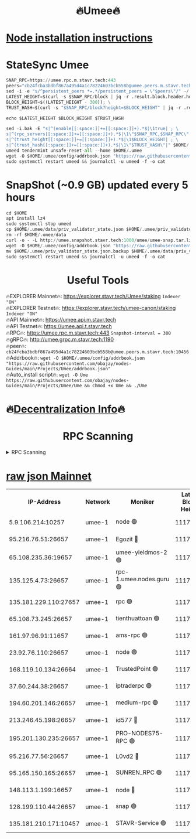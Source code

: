 <h1 align="center"> 🔥Umee🔥</h1>


[Node installation instructions](https://github.com/obajay/nodes-Guides/tree/main/Projects/Umee)
=
# StateSync Umee
```python
SNAP_RPC=https://umee.rpc.m.stavr.tech:443
peers="cb24fcba3bdbf867a495d4a1c78224603bcb558b@umee.peers.m.stavr.tech:10456"
sed -i -e "s/^persistent_peers *=.*/persistent_peers = \"$peers\"/" ~/.umee/config/config.toml
LATEST_HEIGHT=$(curl -s $SNAP_RPC/block | jq -r .result.block.header.height); \
BLOCK_HEIGHT=$((LATEST_HEIGHT - 300)); \
TRUST_HASH=$(curl -s "$SNAP_RPC/block?height=$BLOCK_HEIGHT" | jq -r .result.block_id.hash)

echo $LATEST_HEIGHT $BLOCK_HEIGHT $TRUST_HASH

sed -i.bak -E "s|^(enable[[:space:]]+=[[:space:]]+).*$|\1true| ; \
s|^(rpc_servers[[:space:]]+=[[:space:]]+).*$|\1\"$SNAP_RPC,$SNAP_RPC\"| ; \
s|^(trust_height[[:space:]]+=[[:space:]]+).*$|\1$BLOCK_HEIGHT| ; \
s|^(trust_hash[[:space:]]+=[[:space:]]+).*$|\1\"$TRUST_HASH\"|" $HOME/.umee/config/config.toml
umeed tendermint unsafe-reset-all --home $HOME/.umee
wget -O $HOME/.umee/config/addrbook.json "https://raw.githubusercontent.com/obajay/nodes-Guides/main/Projects/Umee/addrbook.json"
sudo systemctl restart umeed && journalctl -u umeed -f -o cat
```
# SnapShot (~0.9 GB) updated every 5 hours
```python
cd $HOME
apt install lz4
sudo systemctl stop umeed
cp $HOME/.umee/data/priv_validator_state.json $HOME/.umee/priv_validator_state.json.backup
rm -rf $HOME/.umee/data
curl -o - -L http://umee.snapshot.stavr.tech:1000/umee/umee-snap.tar.lz4 | lz4 -c -d - | tar -x -C $HOME/.umee --strip-components 2
wget -O $HOME/.umee/config/addrbook.json "https://raw.githubusercontent.com/obajay/nodes-Guides/main/Projects/Umee/addrbook.json"
mv $HOME/.umee/priv_validator_state.json.backup $HOME/.umee/data/priv_validator_state.json
sudo systemctl restart umeed && journalctl -u umeed -f -o cat
```
 <h1 align="center"> Useful Tools</h1>

🔥EXPLORER Mainnet🔥:      https://explorer.stavr.tech/Umee/staking             `Indexer "ON"` \
🔥EXPLORER Testnet🔥:        https://explorer.stavr.tech/umee-canon/staking      `Indexer "ON"` \
🔥API Mainnet🔥:                   https://umee.api.m.stavr.tech \
🔥API Testnet🔥:                     https://umee.api.t.stavr.tech \
🔥RPC🔥:                           https://umee.rpc.m.stavr.tech:443                     `Snapshot-interval = 300` \
🔥gRPC🔥:                              http://umee.grpc.m.stavr.tech:1190 \
🔥peer🔥:                     `cb24fcba3bdbf867a495d4a1c78224603bcb558b@umee.peers.m.stavr.tech:10456` \
🔥Addrbook🔥:    ```wget -O $HOME/.umee/config/addrbook.json "https://raw.githubusercontent.com/obajay/nodes-Guides/main/Projects/Umee/addrbook.json"``` \
🔥Auto_install script🔥: ```wget -O Ume https://raw.githubusercontent.com/obajay/nodes-Guides/main/Projects/Umee/Ume && chmod +x Ume && ./Ume```

🔥[Decentralization Info](https://github.com/obajay/StateSync-snapshots/tree/main/Projects/Umee/Decentralization)🔥
=

<h1 align="center"> RPC Scanning</h1>

<details>
<summary>RPC Scanning</summary>

<h2 align="center"> We scan nodes in real time every 4 hours. And we provide the final result of RPC endpoints.
We cannot influence the operation of these nodes in any way. </h2>


```python
If Voting Power is higher than 0 --> then the Node is a validator of the network and may be subject to attack and be a potential threat to the chain.
```
```python
We marked such validators with a red symbol
```

</details>

[raw json Mainnet](https://rpc-check.umeem.stavr.tech/umeem/rpc-umeem-result.json)
=



<table><tr><th>IP-Address</th><th>Network</th><th>Moniker</th><th>Latest Block Height</th><th>Earliest Block Height</th><th>Catching Up</th><th>Tx Index</th><th>Voting Power</th><th>Scan Time</th></tr><tr><td>5.9.106.214:10257</td><td>umee-1</td><td>node 🟢</td><td>11177607</td><td>7942001</td><td>False</td><td>on</td><td>0</td><td>2024-03-25T16:28:55.231728677UTC</td></tr><tr><td>95.216.76.51:26657</td><td>umee-1</td><td>Egozit 🔴</td><td>11177615</td><td>8262001</td><td>False</td><td>off</td><td>38782259</td><td>2024-03-25T16:29:45.579381496UTC</td></tr><tr><td>65.108.235.36:19657</td><td>umee-1</td><td>umee-yieldmos-2 🟢</td><td>11177576</td><td>9575548</td><td>False</td><td>on</td><td>0</td><td>2024-03-25T16:25:27.397289125UTC</td></tr><tr><td>135.125.4.73:26657</td><td>umee-1</td><td>rpc-1.umee.nodes.guru 🟢</td><td>11177615</td><td>10691018</td><td>False</td><td>on</td><td>0</td><td>2024-03-25T16:29:45.854789135UTC</td></tr><tr><td>135.181.229.110:27657</td><td>umee-1</td><td>rpc 🟢</td><td>11177584</td><td>10754071</td><td>False</td><td>on</td><td>0</td><td>2024-03-25T16:26:16.794646628UTC</td></tr><tr><td>65.108.73.245:26657</td><td>umee-1</td><td>tienthuattoan 🟢</td><td>11177595</td><td>10787155</td><td>False</td><td>on</td><td>0</td><td>2024-03-25T16:27:44.019864724UTC</td></tr><tr><td>161.97.96.91:11657</td><td>umee-1</td><td>ams-rpc 🟢</td><td>11177623</td><td>10929930</td><td>False</td><td>on</td><td>0</td><td>2024-03-25T16:30:44.133115481UTC</td></tr><tr><td>23.92.76.110:26657</td><td>umee-1</td><td>node 🟢</td><td>11177632</td><td>10938001</td><td>False</td><td>on</td><td>0</td><td>2024-03-25T16:31:39.434889739UTC</td></tr><tr><td>168.119.10.134:26664</td><td>umee-1</td><td>TrustedPoint 🟢</td><td>11177596</td><td>10998445</td><td>False</td><td>on</td><td>0</td><td>2024-03-25T16:27:52.556711999UTC</td></tr><tr><td>37.60.244.38:26657</td><td>umee-1</td><td>iptraderpc 🟢</td><td>11177300</td><td>11013104</td><td>False</td><td>on</td><td>0</td><td>2024-03-25T16:26:14.444462560UTC</td></tr><tr><td>194.60.201.146:26657</td><td>umee-1</td><td>medium-rpc 🟢</td><td>11177588</td><td>11013104</td><td>False</td><td>on</td><td>0</td><td>2024-03-25T16:26:57.418094248UTC</td></tr><tr><td>213.246.45.198:26657</td><td>umee-1</td><td>id577 🔴</td><td>11177587</td><td>11029001</td><td>False</td><td>on</td><td>35123635</td><td>2024-03-25T16:26:44.720877624UTC</td></tr><tr><td>195.201.130.235:26657</td><td>umee-1</td><td>PRO-NODES75-RPC 🟢</td><td>11177605</td><td>11077605</td><td>False</td><td>on</td><td>0</td><td>2024-03-25T16:28:44.585193262UTC</td></tr><tr><td>95.216.77.56:26657</td><td>umee-1</td><td>L0vd2 🔴</td><td>11177623</td><td>11077623</td><td>False</td><td>off</td><td>38534941</td><td>2024-03-25T16:30:43.847646049UTC</td></tr><tr><td>95.165.150.165:26657</td><td>umee-1</td><td>SUNREN_RPC 🟢</td><td>11177623</td><td>11086378</td><td>False</td><td>on</td><td>0</td><td>2024-03-25T16:30:43.504104380UTC</td></tr><tr><td>148.113.1.199:16657</td><td>umee-1</td><td>node 🔴</td><td>11177586</td><td>11144214</td><td>False</td><td>off</td><td>1642192</td><td>2024-03-25T16:26:27.746360498UTC</td></tr><tr><td>128.199.110.44:26657</td><td>umee-1</td><td>snap 🟢</td><td>11177300</td><td>11174948</td><td>False</td><td>off</td><td>0</td><td>2024-03-25T16:30:30.624236513UTC</td></tr><tr><td>135.181.210.171:10457</td><td>umee-1</td><td>STAVR-Service 🟢</td><td>11177618</td><td>11175501</td><td>False</td><td>on</td><td>0</td><td>2024-03-25T16:30:02.768631220UTC</td></tr></table>
